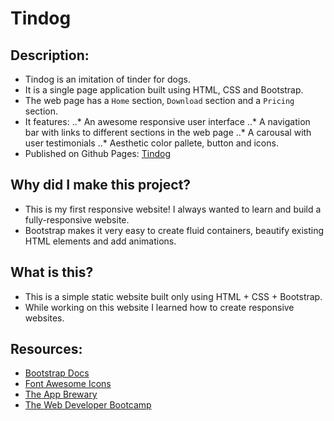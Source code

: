 Tindog
======

Description:
------------
- Tindog is an imitation of tinder for dogs. 
- It is a single page application built using HTML, CSS and Bootstrap.
- The web page has a `Home` section, `Download` section and a `Pricing` section.
- It features:
..* An awesome responsive user interface
..* A navigation bar with links to different sections in the web page
..* A carousal with user testimonials
..* Aesthetic color pallete, button and icons.
- Published on Github Pages: [Tindog](https://pratik-bongale.github.io/Tindog/)

Why did I make this project?
----------------------------
- This is my first responsive website! I always wanted to learn and build a fully-responsive website.
- Bootstrap makes it very easy to create fluid containers, beautify existing HTML elements and add animations.

What is this?
-------------
- This is a simple static website built only using HTML + CSS + Bootstrap. 
- While working on this website I learned how to create responsive websites. 

Resources:
----------
- [Bootstrap Docs](https://getbootstrap.com/docs/4.5/getting-started/introduction/)
- [Font Awesome Icons](https://fontawesome.com/)
- [The App Brewary](https://www.appbrewery.co/p/web-development-course-resources/)
- [The Web Developer Bootcamp](https://www.udemy.com/course/the-web-developer-bootcamp/)

